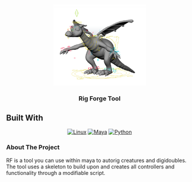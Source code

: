 <!-- PROJECT LOGO -->
<br />
<div align="center">
  <a href="https://github.com/Robijn98/autoRig">
    <img src="z_images/dragonRig.png" alt="Logo" width="250">
  </a>
  <h3 align="center">Rig Forge Tool</h3>
  
</div>

## Built With
<div align="center">

[![Linux](https://img.shields.io/badge/platform-Linux-green?logo=linux&logoColor=white)](#)
[![Maya](https://img.shields.io/badge/platform-Maya-blue?logo=autodesk&logoColor=white)](#)
[![Python](https://img.shields.io/badge/platform-Python-blue?logo=python&logoColor=white)](#)

</div>


<!-- ABOUT THE PROJECT -->
### About The Project

RF is a tool you can use within maya to autorig creatures and digidoubles. The tool uses a skeleton
to build upon and creates all controllers and functionality through a modifiable script. 


